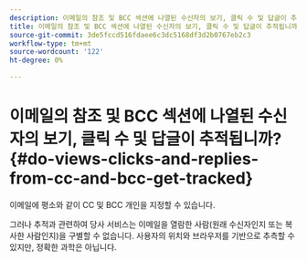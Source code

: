 ```yaml
---
description: 이메일의 참조 및 BCC 섹션에 나열된 수신자의 보기, 클릭 수 및 답글이 추적됩니까? - Marketo 문서 - 제품 설명서
title: 이메일의 참조 및 BCC 섹션에 나열된 수신자의 보기, 클릭 수 및 답글이 추적됩니까?
source-git-commit: 3de5fccd516fdaee6c3dc5168df3d2b0767eb2c3
workflow-type: tm+mt
source-wordcount: '122'
ht-degree: 0%

---
```


# 이메일의 참조 및 BCC 섹션에 나열된 수신자의 보기, 클릭 수 및 답글이 추적됩니까? {#do-views-clicks-and-replies-from-cc-and-bcc-get-tracked}

이메일에 평소와 같이 CC 및 BCC 개인을 지정할 수 있습니다.

그러나 추적과 관련하여 당사 서비스는 이메일을 열람한 사람(원래 수신자인지 또는 복사한 사람인지)을 구별할 수 없습니다. 사용자의 위치와 브라우저를 기반으로 추측할 수 있지만, 정확한 과학은 아닙니다.
